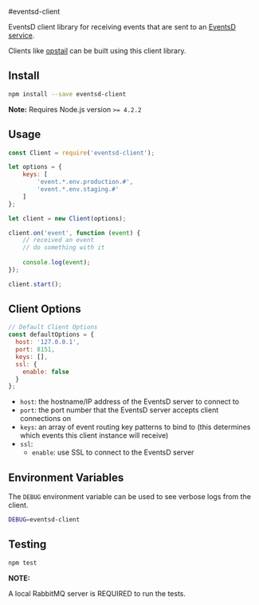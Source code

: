#eventsd-client

EventsD client library for receiving events that are sent to an [EventsD service](https://github.com/sazze/node-eventsd-server).

Clients like [opstail](https://github.com/sazze/opstail) can be built using this client library.

## Install

```bash
npm install --save eventsd-client
```

**Note:** Requires Node.js version `>= 4.2.2`

## Usage

```javascript
const Client = require('eventsd-client');

let options = {
    keys: [
        'event.*.env.production.#',
        'event.*.env.staging.#'
    ]
};

let client = new Client(options);

client.on('event', function (event) {
    // received an event
    // do something with it
    
    console.log(event);
});

client.start();
```

## Client Options

```javascript
// Default Client Options
const defaultOptions = {
  host: '127.0.0.1',
  port: 8151,
  keys: [],
  ssl: {
    enable: false
  }
};
```

- `host`: the hostname/IP address of the EventsD server to connect to
- `port`: the port number that the EventsD server accepts client connections on
- `keys`: an array of event routing key patterns to bind to (this determines which events this client instance will receive)
- `ssl`:
  - `enable`: use SSL to connect to the EventsD server

## Environment Variables

The `DEBUG` environment variable can be used to see verbose logs from the client.

```bash
DEBUG=eventsd-client
```

## Testing

```bash
npm test
```

**NOTE:**

A local RabbitMQ server is REQUIRED to run the tests.
